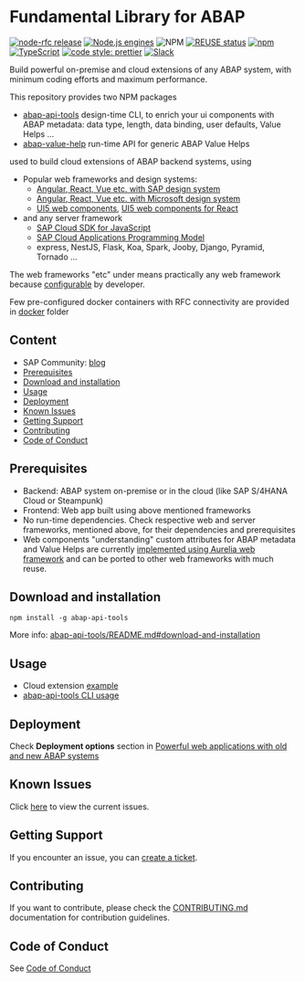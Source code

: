 # Fundamental Library for ABAP <!-- omit in toc -->

[![node-rfc release](https://img.shields.io/npm/v/abap-api-tools.svg)](https://www.npmjs.com/package/abap-api-tools)
[![Node.js engines](https://img.shields.io/node/v/abap-api-tools.svg)](https://www.npmjs.com/package/abap-api-tools)
![NPM](https://img.shields.io/npm/l/abap-api-tools)
[![REUSE status](https://api.reuse.software/badge/github.com/SAP/fundamental-tools)](https://api.reuse.software/info/github.com/SAP/fundamental-tools)
[![npm](https://img.shields.io/npm/dm/abap-api-tools)](https://www.npmjs.com/package/abap-api-tools)
[![TypeScript](https://img.shields.io/badge/%3C%2F%3E-TypeScript-%230074c1.svg)](https://www.typescriptlang.org/)
[![code style: prettier](https://img.shields.io/badge/code_style-prettier-f8bc45.svg)](https://github.com/prettier/prettier)
[![Slack](https://img.shields.io/badge/slack-ui--fundamentals-blue.svg?logo=slack)](https://join.slack.com/t/ui-fundamentals/shared_invite/enQtNTIzOTU0Mzc2NTc5LWQzZWI5MWFhYjE5OTc4YzliN2JhOTc1ZjQxZTg1YjZiMWZiYzRkNjMwYzgyMmFkYmNhZDVjMWE5MDIzOWEzMmM)

Build powerful on-premise and cloud extensions of any ABAP system, with minimum coding efforts and maximum performance.

This repository provides two NPM packages

- [abap-api-tools](./abap-api-tools/README.md) design-time CLI, to enrich your ui components with ABAP metadata: data type, length, data binding, user defaults, Value Helps ...
- [abap-value-help](./abap-value-help/README.md) run-time API for generic ABAP Value Helps

used to build cloud extensions of ABAP backend systems, using

- Popular web frameworks and design systems:
  - [Angular, React, Vue etc. with SAP design system](https://sap.github.io/fundamental/#libraries)
  - [Angular, React, Vue etc. with Microsoft design system](https://www.fast.design/docs/category/integrations/)
  - [UI5 web components](https://sap.github.io/ui5-webcomponents/), [UI5 web components for React](https://sap.github.io/ui5-webcomponents-react)
- and any server framework
  - [SAP Cloud SDK for JavaScript](https://sap.github.io/cloud-sdk/docs/js/overview)
  - [SAP Cloud Applications Programming Model](https://cap.cloud.sap/)
  - express, NestJS, Flask, Koa, Spark, Jooby, Django, Pyramid, Tornado ...

The web frameworks "etc" under means practically any web framework because [configurable](abap-api-tools/README.md#custom-ui-configurations) by developer.

Few pre-configured docker containers with RFC connectivity are provided in [docker](./docker/) folder

## Content <!-- omit in toc -->

- SAP Community: [blog](https://blogs.sap.com/2023/10/12/powerful-web-applications-with-old-and-new-abap-systems)
- [Prerequisites](#prerequisites)
- [Download and installation](#download-and-installation)
- [Usage](#usage)
- [Deployment](#deployment)
- [Known Issues](#known-issues)
- [Getting Support](#getting-support)
- [Contributing](#contributing)
- [Code of Conduct](#code-of-conduct)

## Prerequisites

- Backend: ABAP system on-premise or in the cloud (like SAP S/4HANA Cloud or Steampunk)
- Frontend: Web app built using above mentioned frameworks
- No run-time dependencies. Check respective web and server frameworks, mentioned above, for their dependencies and prerequisites
- Web components "understanding" custom attributes for ABAP metadata and Value Helps are currently [implemented using Aurelia web framework](https://github.com/SAP/fundamental-tools/tree/main/abap-api-tools/sample-application-code/client/src/resources) and can be ported to other web frameworks with much reuse.

## Download and installation

```shell
npm install -g abap-api-tools
```

More info: [abap-api-tools/README.md#download-and-installation](abap-api-tools/README.md#installation)

## Usage

- Cloud extension [example](./doc/app.md)
- [abap-api-tools CLI usage](./abap-api-tools/README.md#usage)

## Deployment

Check **Deployment options** section in [Powerful web applications with old and new ABAP systems](https://blogs.sap.com/2023/10/12/powerful-web-applications-with-old-and-new-abap-systems/)

## Known Issues

Click [here](https://github.com/SAP/fundamental-tools/issues) to view the current issues.

## Getting Support

If you encounter an issue, you can [create a ticket](https://github.com/SAP/fundamental-tools/issues/new).

## Contributing

If you want to contribute, please check the [CONTRIBUTING.md](CONTRIBUTING.md) documentation for contribution guidelines.

## Code of Conduct

See [Code of Conduct](./CODE_OF_CONDUCT.md)
